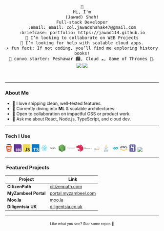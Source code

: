 <p align="center">
	<samp>
		👋 <br />
		Hi, I'm <br />
		(Jawad) Shah!<br />
		Full-stack Developer <br />
		:email: email: col.jawadshahak47@gmail.com <br />
		:briefcase: portfolio: https://jawad114.github.io <br />
		👯 I’m looking to collaborate on WEB Projects <br />
		🤔 I’m looking for help with scalable cloud apps. <br />
		⚡ fun fact: If not coding, you’ll find me exploring history books! <br />
		💬 convo starter: Peshawar 🏙️, Cloud ☁️, Game of Thrones 👑. <br />
	</samp>
	<img width="625em" src="./github-metrics.svg" />
	<a href="https://techforpalestine.org/learn-more" target="_blank">
		<img width="625em" src="https://raw.githubusercontent.com/Safouene1/support-palestine-banner/master/banner-support.svg"/>
	</a><br />
</p>
<br>

---

### About Me
- 🚀 I love shipping clean, well-tested features.
- 🌱 Currently diving into **ML** & scalable architectures.
- 🤝 Open to collaboration on impactful OSS or product work.
- 💬 Ask me about React, Node.js, TypeScript, and cloud dev.

---

### Tech I Use
<p>
<code><img height="25" src="https://raw.githubusercontent.com/github/explore/master/topics/html/html.png"></code>
<code><img height="25" src="https://raw.githubusercontent.com/github/explore/master/topics/css/css.png"></code>
<code><img height="25" src="https://raw.githubusercontent.com/github/explore/master/topics/javascript/javascript.png"></code>
<code><img height="25" src="https://raw.githubusercontent.com/github/explore/master/topics/typescript/typescript.png"></code>
<code><img height="25" src="https://raw.githubusercontent.com/github/explore/master/topics/react/react.png"></code>
<code><img height="25" src="https://raw.githubusercontent.com/github/explore/master/topics/nextjs/nextjs.png"></code>
<code><img height="25" src="https://raw.githubusercontent.com/github/explore/master/topics/nodejs/nodejs.png"></code>
<code><img height="25" src="https://raw.githubusercontent.com/github/explore/master/topics/express/express.png"></code>
<code><img height="25" src="https://raw.githubusercontent.com/github/explore/master/topics/nestjs/nestjs.png"></code>
<code><img height="25" src="https://raw.githubusercontent.com/github/explore/master/topics/mongodb/mongodb.png"></code>
<code><img height="25" src="https://raw.githubusercontent.com/github/explore/master/topics/mysql/mysql.png"></code>
<code><img height="25" src="https://raw.githubusercontent.com/github/explore/master/topics/java/java.png"></code>
<code><img height="25" src="https://raw.githubusercontent.com/github/explore/master/topics/go/go.png"></code>
<code><img height="25" src="https://raw.githubusercontent.com/devicons/devicon/master/icons/amazonwebservices/amazonwebservices-original.svg"></code>
<code><img height="25" src="https://raw.githubusercontent.com/devicons/devicon/master/icons/heroku/heroku-plain.svg"></code>
<code><img height="25" src="https://raw.githubusercontent.com/reduxjs/redux/master/logo/logo.png"></code>
</p>

---

### ​ Featured Projects

| Project | Link |
|---------|------|
| **CitizenPath** | [citizenpath.com](https://citizenpath.com/) |
| **MyZambeel Portal** | [portal.myzambeel.com](https://portal.myzambeel.com/login) |
| **Moo.la** | [moo.la](https://moo.la/) |
| **Diligentsia UK** | [diligentsia.co.uk](https://diligentsia.co.uk/) |

---

<div align="center">
  <sub>Like what you see? Star some repos 💙</sub>
</div>
